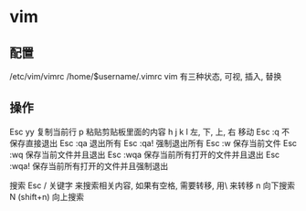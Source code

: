 vim
=====

配置
----------------
/etc/vim/vimrc
/home/$username/.vimrc
vim 有三种状态, 可视, 插入, 替换

操作
----------------
Esc  yy   复制当前行
p         粘贴剪贴板里面的内容
h j k l   左, 下, 上, 右 移动
Esc :q     不保存直接退出
Esc :qa    退出所有
Esc :qa!   强制退出所有
Esc :w     保存当前文件
Esc :wq    保存当前文件并且退出
Esc :wqa   保存当前所有打开的文件并且退出
Esc :wqa!  保存当前所有打开的文件并且强制退出

搜索
Esc  /   关键字  来搜索相关内容, 如果有空格, 需要转移, 用\ 来转移
    n    向下搜索
    N (shift+n) 向上搜索



